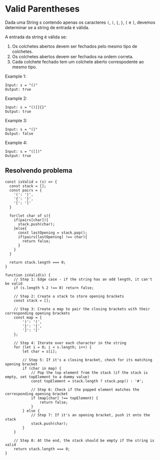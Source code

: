 # Valid Parentheses
Dada uma String s contendo apenas os caracteres  ``(``, ``)``, ``{``, ``}``, ``[`` e ``]``, devemos determinar se a string de entrada é válida.


A entrada da string é  válida se:<br/>
1. Os colchetes abertos devem ser fechados pelo mesmo tipo de colchetes.
2. Os colchetes abertos devem ser fechados na ordem correta.
3. Cada colchete fechado tem um colchete aberto correspodente ao mesmo tipo.


Example 1:
```
Input: s = "()"
Output: true
```
Example 2:
```
Input: s = "()[]{}"
Output: true
```
Example 3:
```
Input: s = "(]"
Output: false
```
Example 4:
```
Input: s = "([])"
Output: true
```

## Resolvendo problema
```
const isValid = (s) => {
  const stack = [];
  const pairs = {
    '(': ')',
    '{': '}',
    '[': ']'
  }

  for(let char of s){
    if(pairs[char]){
      stack.push(char);
    }else{
      const lastOpening = stack.pop();
      if(pairs[lastOpening] !== char){
        return false;
      }
    }
  }
  
  return stack.length === 0;
}
```
```
function isValid(s) {
    // Step 1: Edge case - if the string has an odd length, it can't be valid
    if (s.length % 2 !== 0) return false;

    // Step 2: Create a stack to store opening brackets
    const stack = [];

    // Step 3: Create a map to pair the closing brackets with their corresponding opening brackets
    const map = {
        ')': '(',
        '}': '{',
        ']': '['
    };

    // Step 4: Iterate over each character in the string
    for (let i = 0; i < s.length; i++) {
        let char = s[i];

        // Step 5: If it's a closing bracket, check for its matching opening bracket
        if (char in map) {
            // Pop the top element from the stack (if the stack is empty, set topElement to a dummy value)
            const topElement = stack.length ? stack.pop() : '#';

            // Step 6: Check if the popped element matches the corresponding opening bracket
            if (map[char] !== topElement) {
                return false;
            }
        } else {
            // Step 7: If it's an opening bracket, push it onto the stack
            stack.push(char);
        }
    }

    // Step 8: At the end, the stack should be empty if the string is valid
    return stack.length === 0;
}
```